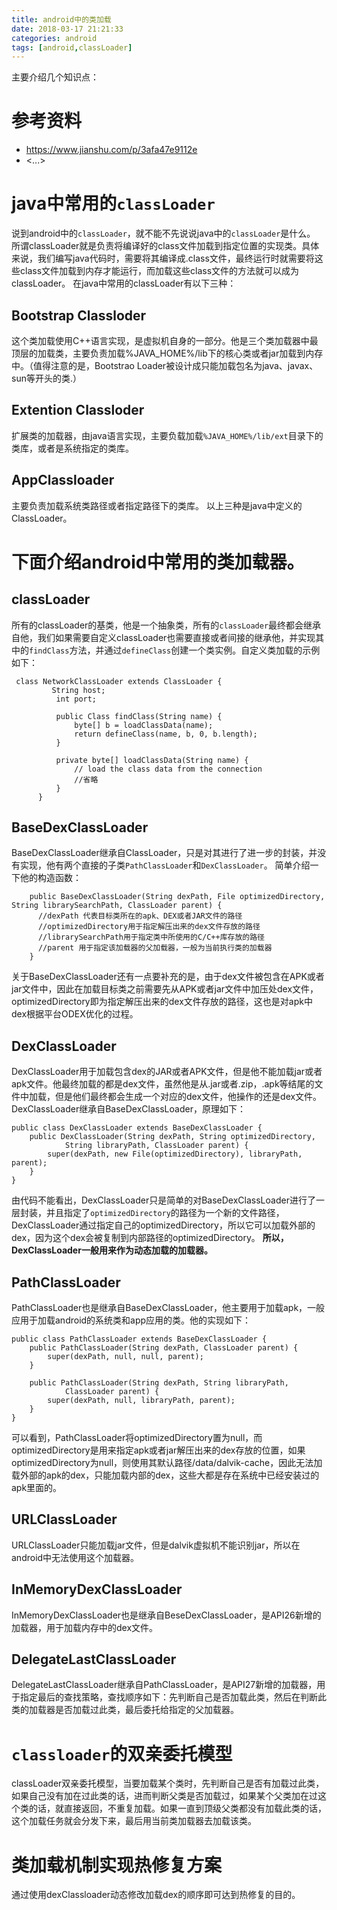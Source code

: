 ```yaml
---
title: android中的类加载
date: 2018-03-17 21:21:33
categories: android
tags: [android,classLoader]
---
```

主要介绍几个知识点：

# 参考资料
* <https://www.jianshu.com/p/3afa47e9112e>
* <...>

# java中常用的``classLoader``
说到android中的``classLoader``，就不能不先说说java中的``classLoader``是什么。
所谓classLoader就是负责将编译好的class文件加载到指定位置的实现类。具体来说，我们编写java代码时，需要将其编译成.class文件，最终运行时就需要将这些class文件加载到内存才能运行，而加载这些class文件的方法就可以成为classLoader。
在java中常用的classLoader有以下三种：
## Bootstrap Classloder
 这个类加载使用C++语言实现，是虚拟机自身的一部分。他是三个类加载器中最顶层的加载类，主要负责加载%JAVA_HOME%/lib下的核心类或者jar加载到内存中。（值得注意的是，Bootstrao Loader被设计成只能加载包名为java、javax、sun等开头的类.）
## Extention Classloder
扩展类的加载器，由java语言实现，主要负载加载``%JAVA_HOME%/lib/ext``目录下的类库，或者是系统指定的类库。
## AppClassloader
 主要负责加载系统类路径或者指定路径下的类库。
以上三种是java中定义的ClassLoader。

# 下面介绍android中常用的类加载器。
## classLoader
所有的classLoader的基类，他是一个抽象类，所有的``classLoader``最终都会继承自他，我们如果需要自定义classLoader也需要直接或者间接的继承他，并实现其中的``findClass``方法，并通过``defineClass``创建一个类实例。自定义类加载的示例如下：
```
 class NetworkClassLoader extends ClassLoader {
         String host;
          int port;
 
          public Class findClass(String name) {
              byte[] b = loadClassData(name);
              return defineClass(name, b, 0, b.length);
          }
 
          private byte[] loadClassData(String name) {
              // load the class data from the connection
              //省略
          }
      }
```

## BaseDexClassLoader
BaseDexClassLoader继承自ClassLoader，只是对其进行了进一步的封装，并没有实现，他有两个直接的子类``PathClassLoader``和``DexClassLoader``。
简单介绍一下他的构造函数：
```
    public BaseDexClassLoader(String dexPath, File optimizedDirectory, String librarySearchPath, ClassLoader parent) {
      //dexPath 代表目标类所在的apk、DEX或者JAR文件的路径
      //optimizedDirectory用于指定解压出来的dex文件存放的路径
      //librarySearchPath用于指定类中所使用的C/C++库存放的路径
      //parent 用于指定该加载器的父加载器，一般为当前执行类的加载器
    }
```
关于BaseDexClassLoader还有一点要补充的是，由于dex文件被包含在APK或者jar文件中，因此在加载目标类之前需要先从APK或者jar文件中加压处dex文件，optimizedDirectory即为指定解压出来的dex文件存放的路径，这也是对apk中dex根据平台ODEX优化的过程。

## DexClassLoader
DexClassLoader用于加载包含dex的JAR或者APK文件，但是他不能加载jar或者apk文件。他最终加载的都是dex文件，虽然他是从.jar或者.zip，.apk等结尾的文件中加载，但是他们最终都会生成一个对应的dex文件，他操作的还是dex文件。DexClassLoader继承自BaseDexClassLoader，原理如下：
```
public class DexClassLoader extends BaseDexClassLoader {
    public DexClassLoader(String dexPath, String optimizedDirectory,
            String libraryPath, ClassLoader parent) {
        super(dexPath, new File(optimizedDirectory), libraryPath, parent);
    }
}
```
由代码不能看出，DexClassLoader只是简单的对BaseDexClassLoader进行了一层封装，并且指定了``optimizedDirectory``的路径为一个新的文件路径，DexClassLoader通过指定自己的optimizedDirectory，所以它可以加载外部的dex，因为这个dex会被复制到内部路径的optimizedDirectory。
**所以，DexClassLoader一般用来作为动态加载的加载器。**

## PathClassLoader
PathClassLoader也是继承自BaseDexClassLoader，他主要用于加载apk，一般应用于加载android的系统类和app应用的类。他的实现如下：
```
public class PathClassLoader extends BaseDexClassLoader {
    public PathClassLoader(String dexPath, ClassLoader parent) {
        super(dexPath, null, null, parent);
    }

    public PathClassLoader(String dexPath, String libraryPath,
            ClassLoader parent) {
        super(dexPath, null, libraryPath, parent);
    }
}
```
可以看到，PathClassLoader将optimizedDirectory置为null，而optimizedDirectory是用来指定apk或者jar解压出来的dex存放的位置，如果optimizedDirectory为null，则使用其默认路径/data/dalvik-cache，因此无法加载外部的apk的dex，只能加载内部的dex，这些大都是存在系统中已经安装过的apk里面的。

## URLClassLoader
URLClassLoader只能加载jar文件，但是dalvik虚拟机不能识别jar，所以在android中无法使用这个加载器。

## InMemoryDexClassLoader
InMemoryDexClassLoader也是继承自BeseDexClassLoader，是API26新增的加载器，用于加载内存中的dex文件。

## DelegateLastClassLoader
DelegateLastClassLoader继承自PathClassLoader，是API27新增的加载器，用于指定最后的查找策略，查找顺序如下：先判断自己是否加载此类，然后在判断此类的加载器是否加载过此类，最后委托给指定的父加载器。



# ``classloader``的双亲委托模型
classLoader双亲委托模型，当要加载某个类时，先判断自己是否有加载过此类，如果自己没有加在过此类的话，进而判断父类是否加载过，如果某个父类加在过这个类的话，就直接返回，不重复加载。如果一直到顶级父类都没有加载此类的话，这个加载任务就会分发下来，最后用当前类加载器去加载该类。

# 类加载机制实现热修复方案
通过使用dexClassloader动态修改加载dex的顺序即可达到热修复的目的。
